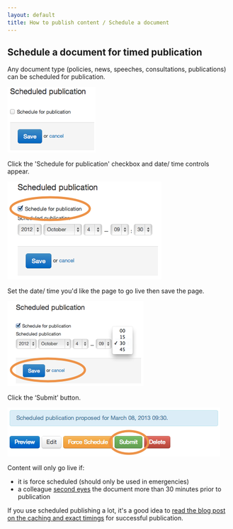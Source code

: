 ```yaml
---
layout: default
title: How to publish content / Schedule a document
---
```


## Schedule a document for timed publication

Any document type (policies, news, speeches, consultations, publications) can be scheduled for publication. 

![Scheduled publishing 1](scheduled-publishing-1.png)

Click the 'Schedule for publication' checkbox and date/ time controls appear.

![Scheduled publishing 2](scheduled-publishing-2.png)

Set the date/ time you'd like the page to go live then save the page.

![Scheduled publishing 3](scheduled-publishing-3.png)

Click the ‘Submit’ button.

![Scheduled publishing 4](scheduled-publishing-4.png)

Content will only go live if:
	
* it is force scheduled (should only be used in emergencies)
* a colleague [second eyes](http://alphagov.github.io/inside-government-admin-guide/workflow-content/second-pair-of-eyes.html) the document more than 30 minutes prior to publication


If you use scheduled publishing a lot, it's a good idea to [read the blog post on the caching and exact timings](https://insidegovuk.blog.gov.uk/2013/07/12/caches-scheduled-publishing-and-consultations/) for successful publication.

